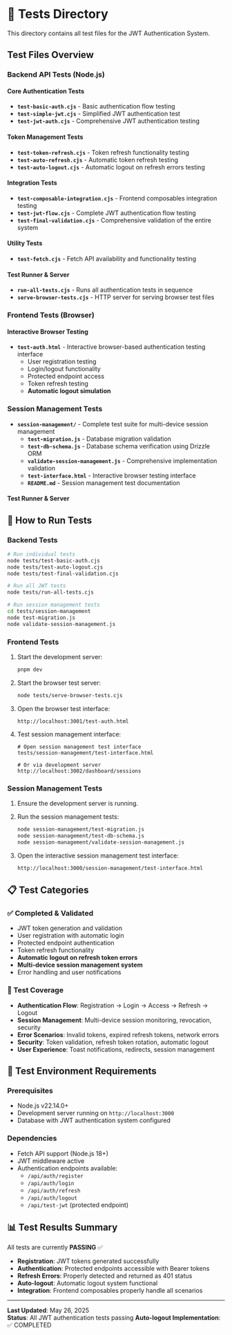 # 🧪 Tests Directory

This directory contains all test files for the JWT Authentication System.

## Test Files Overview

### Backend API Tests (Node.js)

#### Core Authentication Tests
- **`test-basic-auth.cjs`** - Basic authentication flow testing
- **`test-simple-jwt.cjs`** - Simplified JWT authentication test
- **`test-jwt-auth.cjs`** - Comprehensive JWT authentication testing

#### Token Management Tests
- **`test-token-refresh.cjs`** - Token refresh functionality testing
- **`test-auto-refresh.cjs`** - Automatic token refresh testing
- **`test-auto-logout.cjs`** - Automatic logout on refresh errors testing

#### Integration Tests
- **`test-composable-integration.cjs`** - Frontend composables integration testing
- **`test-jwt-flow.cjs`** - Complete JWT authentication flow testing
- **`test-final-validation.cjs`** - Comprehensive validation of the entire system

#### Utility Tests
- **`test-fetch.cjs`** - Fetch API availability and functionality testing

#### Test Runner & Server
- **`run-all-tests.cjs`** - Runs all authentication tests in sequence
- **`serve-browser-tests.cjs`** - HTTP server for serving browser test files

### Frontend Tests (Browser)

#### Interactive Browser Testing
- **`test-auth.html`** - Interactive browser-based authentication testing interface
  - User registration testing
  - Login/logout functionality
  - Protected endpoint access
  - Token refresh testing
  - **Automatic logout simulation**

### Session Management Tests
- **`session-management/`** - Complete test suite for multi-device session management
  - **`test-migration.js`** - Database migration validation
  - **`test-db-schema.js`** - Database schema verification using Drizzle ORM
  - **`validate-session-management.js`** - Comprehensive implementation validation
  - **`test-interface.html`** - Interactive browser testing interface
  - **`README.md`** - Session management test documentation

#### Test Runner & Server

## 🚀 How to Run Tests

### Backend Tests
```bash
# Run individual tests
node tests/test-basic-auth.cjs
node tests/test-auto-logout.cjs
node tests/test-final-validation.cjs

# Run all JWT tests
node tests/run-all-tests.cjs

# Run session management tests
cd tests/session-management
node test-migration.js
node validate-session-management.js
```

### Frontend Tests
1. Start the development server:
   ```bash
   pnpm dev
   ```

2. Start the browser test server:
   ```bash
   node tests/serve-browser-tests.cjs
   ```

3. Open the browser test interface:
   ```
   http://localhost:3001/test-auth.html
   ```

4. Test session management interface:
   ```
   # Open session management test interface
   tests/session-management/test-interface.html
   
   # Or via development server
   http://localhost:3002/dashboard/sessions
   ```

### Session Management Tests
1. Ensure the development server is running.

2. Run the session management tests:
   ```bash
   node session-management/test-migration.js
   node session-management/test-db-schema.js
   node session-management/validate-session-management.js
   ```

3. Open the interactive session management test interface:
   ```
   http://localhost:3000/session-management/test-interface.html
   ```

## 📋 Test Categories

### ✅ Completed & Validated
- JWT token generation and validation
- User registration with automatic login
- Protected endpoint authentication
- Token refresh functionality
- **Automatic logout on refresh token errors**
- **Multi-device session management system**
- Error handling and user notifications

### 🧪 Test Coverage
- **Authentication Flow**: Registration → Login → Access → Refresh → Logout
- **Session Management**: Multi-device session monitoring, revocation, security
- **Error Scenarios**: Invalid tokens, expired refresh tokens, network errors
- **Security**: Token validation, refresh token rotation, automatic logout
- **User Experience**: Toast notifications, redirects, session management

## 🔧 Test Environment Requirements

### Prerequisites
- Node.js v22.14.0+
- Development server running on `http://localhost:3000`
- Database with JWT authentication system configured

### Dependencies
- Fetch API support (Node.js 18+)
- JWT middleware active
- Authentication endpoints available:
  - `/api/auth/register`
  - `/api/auth/login`
  - `/api/auth/refresh`
  - `/api/auth/logout`
  - `/api/test-jwt` (protected endpoint)

## 📊 Test Results Summary

All tests are currently **PASSING** ✅

- **Registration**: JWT tokens generated successfully
- **Authentication**: Protected endpoints accessible with Bearer tokens
- **Refresh Errors**: Properly detected and returned as 401 status
- **Auto-logout**: Automatic logout system functional
- **Integration**: Frontend composables properly handle all scenarios

---

**Last Updated**: May 26, 2025  
**Status**: All JWT authentication tests passing
**Auto-logout Implementation**: ✅ COMPLETED
